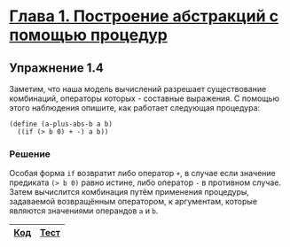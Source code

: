 # [Глава 1. Построение абстракций с помощью процедур](index.md)

## Упражнение 1.4
Заметим, что наша модель вычислений разрешает существование комбинаций, операторы
которых - составные выражения. С помощью этого наблюдения опишите, как работает
следующая процедура:

```racket
(define (a-plus-abs-b a b)
  ((if (> b 0) + -) a b))
```

### Решение
Особая форма `if` возвратит либо оператор `+`, в случае если значение предиката
`(> b 0)` равно истине, либо оператор `-` в противном случае. Затем вычислится
комбинация путём применения процедуры, задаваемой возвращённым оператором, к
аргументам, которые являются значениями операндов `a` и `b`.

[Код](../../src/chapter01/exercise_1_04.rkt) | [Тест](../../test/chapter01/test_exercise_1_04.rkt)
--- | ---

